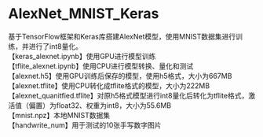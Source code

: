 # AlexNet_MNIST_Keras
基于TensorFlow框架和Keras库搭建AlexNet模型，使用MNIST数据集进行训练，并进行了int8量化。  
【keras_alexnet.ipynb】使用GPU进行模型训练  
【tflite_alexnet.ipynb】使用CPU进行模型转换、量化和测试  
【alexnet.h5】使用GPU训练后保存的模型，使用h5格式，大小为667MB  
【alexnet.tflite】使用CPU转化成tflite格式的模型，大小为222MB  
【alexnet_quanitfied.tflite】对原h5格式模型进行int8量化后转化为tflite格式，激活值（偏置）为float32、权重为int8，大小为55.6MB  
【mnist.npz】本地MNIST数据集  
【handwrite_num】用于测试的10张手写数字图片  
